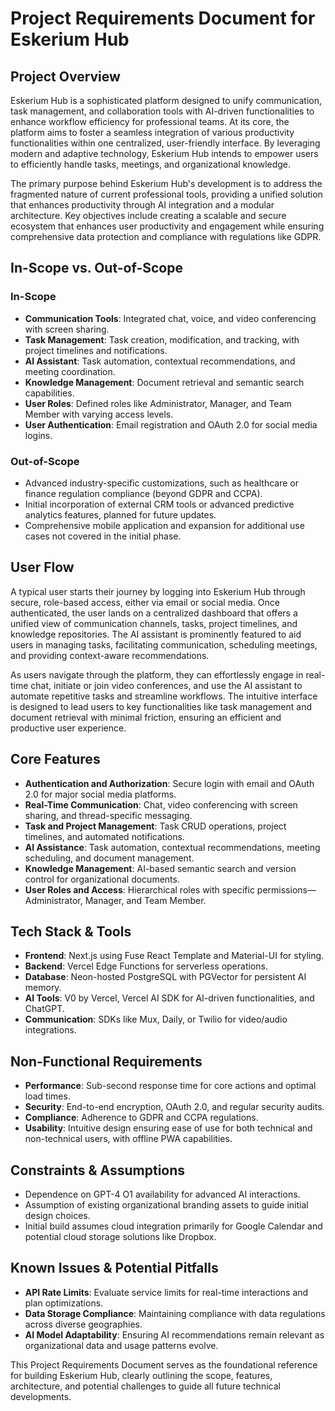 # Project Requirements Document for Eskerium Hub

## Project Overview

Eskerium Hub is a sophisticated platform designed to unify communication, task management, and collaboration tools with AI-driven functionalities to enhance workflow efficiency for professional teams. At its core, the platform aims to foster a seamless integration of various productivity functionalities within one centralized, user-friendly interface. By leveraging modern and adaptive technology, Eskerium Hub intends to empower users to efficiently handle tasks, meetings, and organizational knowledge.

The primary purpose behind Eskerium Hub's development is to address the fragmented nature of current professional tools, providing a unified solution that enhances productivity through AI integration and a modular architecture. Key objectives include creating a scalable and secure ecosystem that enhances user productivity and engagement while ensuring comprehensive data protection and compliance with regulations like GDPR.

## In-Scope vs. Out-of-Scope

### In-Scope

*   **Communication Tools**: Integrated chat, voice, and video conferencing with screen sharing.
*   **Task Management**: Task creation, modification, and tracking, with project timelines and notifications.
*   **AI Assistant**: Task automation, contextual recommendations, and meeting coordination.
*   **Knowledge Management**: Document retrieval and semantic search capabilities.
*   **User Roles**: Defined roles like Administrator, Manager, and Team Member with varying access levels.
*   **User Authentication**: Email registration and OAuth 2.0 for social media logins.

### Out-of-Scope

*   Advanced industry-specific customizations, such as healthcare or finance regulation compliance (beyond GDPR and CCPA).
*   Initial incorporation of external CRM tools or advanced predictive analytics features, planned for future updates.
*   Comprehensive mobile application and expansion for additional use cases not covered in the initial phase.

## User Flow

A typical user starts their journey by logging into Eskerium Hub through secure, role-based access, either via email or social media. Once authenticated, the user lands on a centralized dashboard that offers a unified view of communication channels, tasks, project timelines, and knowledge repositories. The AI assistant is prominently featured to aid users in managing tasks, facilitating communication, scheduling meetings, and providing context-aware recommendations.

As users navigate through the platform, they can effortlessly engage in real-time chat, initiate or join video conferences, and use the AI assistant to automate repetitive tasks and streamline workflows. The intuitive interface is designed to lead users to key functionalities like task management and document retrieval with minimal friction, ensuring an efficient and productive user experience.

## Core Features

*   **Authentication and Authorization**: Secure login with email and OAuth 2.0 for major social media platforms.
*   **Real-Time Communication**: Chat, video conferencing with screen sharing, and thread-specific messaging.
*   **Task and Project Management**: Task CRUD operations, project timelines, and automated notifications.
*   **AI Assistance**: Task automation, contextual recommendations, meeting scheduling, and document management.
*   **Knowledge Management**: AI-based semantic search and version control for organizational documents.
*   **User Roles and Access**: Hierarchical roles with specific permissions—Administrator, Manager, and Team Member.

## Tech Stack & Tools

*   **Frontend**: Next.js using Fuse React Template and Material-UI for styling.
*   **Backend**: Vercel Edge Functions for serverless operations.
*   **Database**: Neon-hosted PostgreSQL with PGVector for persistent AI memory.
*   **AI Tools**: V0 by Vercel, Vercel AI SDK for AI-driven functionalities, and ChatGPT.
*   **Communication**: SDKs like Mux, Daily, or Twilio for video/audio integrations.

## Non-Functional Requirements

*   **Performance**: Sub-second response time for core actions and optimal load times.
*   **Security**: End-to-end encryption, OAuth 2.0, and regular security audits.
*   **Compliance**: Adherence to GDPR and CCPA regulations.
*   **Usability**: Intuitive design ensuring ease of use for both technical and non-technical users, with offline PWA capabilities.

## Constraints & Assumptions

*   Dependence on GPT-4 O1 availability for advanced AI interactions.
*   Assumption of existing organizational branding assets to guide initial design choices.
*   Initial build assumes cloud integration primarily for Google Calendar and potential cloud storage solutions like Dropbox.

## Known Issues & Potential Pitfalls

*   **API Rate Limits**: Evaluate service limits for real-time interactions and plan optimizations.
*   **Data Storage Compliance**: Maintaining compliance with data regulations across diverse geographies.
*   **AI Model Adaptability**: Ensuring AI recommendations remain relevant as organizational data and usage patterns evolve.

This Project Requirements Document serves as the foundational reference for building Eskerium Hub, clearly outlining the scope, features, architecture, and potential challenges to guide all future technical developments.
